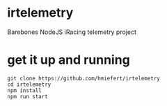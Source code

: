 # irtelemetry
Barebones NodeJS iRacing telemetry project

# get it up and running
```
git clone https://github.com/hmiefert/irtelemetry
cd irtelemetry
npm install
npm run start
```
